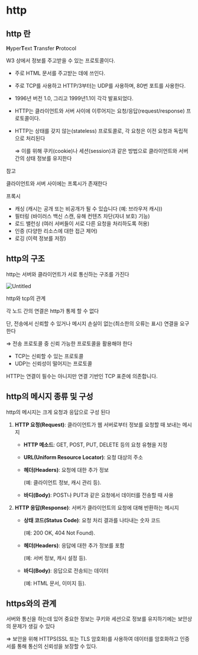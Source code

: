 # http

## http 란

**H**yper**T**ext **T**ransfer **P**rotocol

W3 상에서 정보를 주고받을 수 있는 프로토콜이다. 

- 주로 HTML 문서를 주고받는 데에 쓰인다.
- 주로 TCP를 사용하고 HTTP/3부터는 UDP를 사용하며, 80번 포트를 사용한다.
- 1996년 버전 1.0, 그리고 1999년1.1이 각각 발표되었다.
- HTTP는 클라이언트와 서버 사이에 이루어지는 요청/응답(request/response) 프로토콜이다.
- HTTP는 상태를 갖지 않는(stateless) 프로토콜로, 각 요청은 이전 요청과 독립적으로 처리된다
    
    ⇒  이를 위해 쿠키(cookie)나 세션(session)과 같은 방법으로 클라이언트와 서버 간의 상태 정보를 유지한다
    

참고

클라이언트와 서버 사이에는 프록시가 존재한다

프록시 

- 캐싱 (캐시는 공개 또는 비공개가 될 수 있습니다 (예: 브라우저 캐시))
- 필터링 (바이러스 백신 스캔, 유해 컨텐츠 차단(자녀 보호) 기능)
- 로드 밸런싱 (여러 서버들이 서로 다른 요청을 처리하도록 허용)
- 인증 (다양한 리소스에 대한 접근 제어)
- 로깅 (이력 정보를 저장)

## http의 구조

http는 서버와 클라이언트가 서로 통신하는 구조를 가진다 

![Untitled](https://github.com/spharos3rd-CatchYou/Network/assets/87631575/aaf8db52-33e3-4476-a4ba-196482f091c3)


http와 tcp의 관계

각 노드 간의 연결은 http가 통제 할 수 없다 

단, 전송에서 신뢰할 수 있거나 메시지 손실이 없는(최소한의 오류는 표시) 연결을 요구한다

⇒ 전송 프로토콜 중 신뢰 가능한 프로토콜을 활용해야 한다

- TCP는 신뢰할 수 있는 프로토콜
- UDP는 신뢰성이 떨어지는 프로토콜

HTTP는 연결이 필수는 아니지만 연결 기반인 TCP 표준에 의존합니다.

## http의 메시지 종류 및 구성

http의 메시지는 크게 요청과 응답으로 구성 된다

1. **HTTP 요청(Request)**:
클라이언트가 웹 서버로부터 정보를 요청할 때 보내는 메시지
    - **HTTP 메소드**: GET, POST, PUT, DELETE 등의 요청 유형을 지정
    - **URL(Uniform Resource Locator)**: 요청 대상의 주소
    - **헤더(Headers)**: 요청에 대한 추가 정보
        
        (예: 클라이언트 정보, 캐시 관리 등).
        
    - **바디(Body)**: POST나 PUT과 같은 요청에서 데이터를 전송할 때 사용
    
2. **HTTP 응답(Response)**:
서버가 클라이언트의 요청에 대해 반환하는 메시지
    - **상태 코드(Status Code)**: 요청 처리 결과를 나타내는 숫자 코드
        
         (예: 200 OK, 404 Not Found).
        
    - **헤더(Headers)**: 응답에 대한 추가 정보를 포함
        
         (예: 서버 정보, 캐시 설정 등).
        
    - **바디(Body)**: 응답으로 전송되는 데이터
        
         (예: HTML 문서, 이미지 등).
        

## https와의 관계

서버와 통신을 하는데 있어 중요한 정보는 쿠키와 세션으로 정보를 유지하기에는 보안상의 문제가 생길 수 있다 

⇒ 보안을 위해 HTTPS(SSL 또는 TLS 암호화)를 사용하여 데이터를 암호화하고 인증서를 통해 통신의 신뢰성을 보장할 수 있다.
